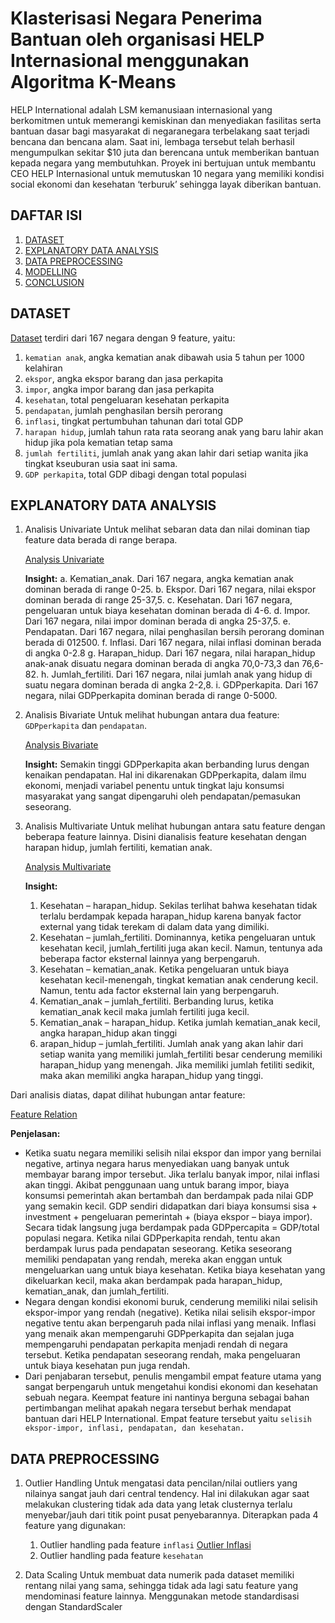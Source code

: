 # Klasterisasi Negara Penerima Bantuan oleh organisasi HELP Internasional menggunakan Algoritma K-Means

HELP International adalah LSM kemanusiaan internasional yang berkomitmen untuk memerangi kemiskinan dan menyediakan fasilitas serta bantuan dasar bagi masyarakat di negaranegara terbelakang saat terjadi bencana dan bencana alam. Saat ini, lembaga tersebut telah berhasil mengumpulkan sekitar $10 juta dan berencana untuk memberikan bantuan kepada negara yang membutuhkan. Proyek ini bertujuan untuk membantu CEO HELP Internasional untuk memutuskan 10 negara yang memiliki kondisi social ekonomi dan kesehatan ‘terburuk’ sehingga layak diberikan bantuan.

## DAFTAR ISI
1. [DATASET](#dataset)
2. [EXPLANATORY DATA ANALYSIS](#explanatory-data-analysisi)
3. [DATA PREPROCESSING](#data-preprocessing)
4. [MODELLING](#modelling)
5. [CONCLUSION](#conclusion)

## DATASET
[Dataset](https://github.com/latifatuzikra-suhairi/HELP-international/blob/main/Data_Negara_HELP.csv) terdiri dari 167 negara dengan 9 feature, yaitu:
1. `kematian anak`, angka kematian anak dibawah usia 5 tahun per 1000 kelahiran
2. `ekspor`, angka ekspor barang dan jasa perkapita
3. `impor`, angka impor barang dan jasa perkapita
4. `kesehatan`, total pengeluaran kesehatan perkapita
5. `pendapatan`, jumlah penghasilan bersih perorang
6. `inflasi`, tingkat pertumbuhan tahunan dari total GDP
7. `harapan hidup`, jumlah tahun rata rata seorang anak yang baru lahir akan hidup jika pola kematian tetap sama
8. `jumlah fertiliti`, jumlah anak yang akan lahir dari setiap wanita jika tingkat kseuburan usia saat ini sama.
9. `GDP perkapita`, total GDP dibagi dengan total populasi

## EXPLANATORY DATA ANALYSIS
1. Analisis Univariate
   Untuk melihat sebaran data dan nilai dominan tiap feature data berada di range berapa.

   [Analysis Univariate](https://github.com/latifatuzikra-suhairi/HELP-international/blob/main/static/Univariate_Analysis.png)

   **Insight:** 
    a. Kematian_anak. Dari 167 negara, angka kematian anak dominan berada di range 0-25. 
    b. Ekspor. Dari 167 negara, nilai ekspor dominan berada di range 25-37,5. 
    c. Kesehatan. Dari 167 negara, pengeluaran untuk biaya kesehatan dominan berada di 4-6. 
    d. Impor. Dari 167 negara, nilai impor dominan berada di angka 25-37,5. 
    e. Pendapatan. Dari 167 negara, nilai penghasilan bersih perorang dominan berada di 012500. 
    f. Inflasi. Dari 167 negara, nilai inflasi dominan berada di angka 0-2.8 
    g. Harapan_hidup. Dari 167 negara, nilai harapan_hidup anak-anak disuatu negara dominan berada di angka 70,0-73,3 dan 76,6-82. 
    h. Jumlah_fertiliti. Dari 167 negara, nilai jumlah anak yang hidup di suatu negara dominan berada di angka 2-2,8. 
    i. GDPperkapita. Dari 167 negara, nilai GDPperkapita dominan berada di range 0-5000. 
   
2. Analisis Bivariate
   Untuk melihat hubungan antara dua feature: `GDPperkapita` dan `pendapatan`.
   
   [Analysis Bivariate](https://github.com/latifatuzikra-suhairi/HELP-international/blob/main/static/Bivariate_Analysis.png)

   **Insight:**
    Semakin tinggi GDPperkapita akan berbanding lurus dengan kenaikan pendapatan. Hal ini dikarenakan GDPperkapita, dalam ilmu ekonomi, menjadi variabel penentu untuk tingkat laju konsumsi masyarakat yang sangat dipengaruhi oleh pendapatan/pemasukan seseorang. 
     
3. Analisis Multivariate
   Untuk melihat hubungan antara satu feature dengan beberapa feature lainnya. Disini dianalisis feature kesehatan dengan harapan hidup, jumlah fertiliti, kematian anak.

   [Analysis Multivariate](https://github.com/latifatuzikra-suhairi/HELP-international/blob/main/static/Multivariate_Analysis.png)

   **Insight:**
   1. Kesehatan – harapan_hidup. Sekilas terlihat bahwa kesehatan tidak terlalu berdampak kepada harapan_hidup karena banyak factor external yang tidak terekam di dalam data yang dimiliki.
   2. Kesehatan – jumlah_fertiliti. Dominannya, ketika pengeluaran untuk kesehatan kecil, jumlah_fertiliti juga akan kecil. Namun, tentunya ada beberapa factor eksternal lainnya yang berpengaruh.
   3. Kesehatan – kematian_anak. Ketika pengeluaran untuk biaya kesehatan kecil-menengah, tingkat kematian anak cenderung kecil. Namun, tentu ada factor eksternal lain yang berpengaruh.
   4. Kematian_anak – jumlah_fertiliti. Berbanding lurus, ketika kematian_anak kecil maka jumlah fertiliti juga kecil.
   5. Kematian_anak – harapan_hidup. Ketika jumlah kematian_anak kecil, angka harapan_hidup akan tinggi
   6. arapan_hidup – jumlah_fertiliti. Jumlah anak yang akan lahir dari setiap wanita yang memiliki jumlah_fertiliti besar cenderung memiliki harapan_hidup yang menengah. Jika memiliki jumlah fetiliti sedikit, maka akan memiliki angka harapan_hidup yang tinggi.

  Dari analisis diatas, dapat dilihat hubungan antar feature:

  [Feature Relation](https://github.com/latifatuzikra-suhairi/HELP-international/blob/main/static/Feature_Relation.png)

  **Penjelasan:**
  - Ketika suatu negara memiliki selisih nilai ekspor dan impor yang bernilai negative, artinya negara harus menyediakan uang banyak untuk membayar barang impor tersebut. Jika terlalu banyak impor, nilai inflasi akan tinggi. Akibat penggunaan uang untuk barang impor, biaya konsumsi pemerintah akan bertambah dan berdampak pada nilai GDP yang semakin kecil. GDP sendiri didapatkan dari biaya konsumsi sisa + investment + pengeluaran pemerintah + (biaya ekspor – biaya impor). Secara tidak langsung juga berdampak pada GDPpercapita = GDP/total populasi negara. Ketika nilai GDPperkapita rendah, tentu akan berdampak lurus pada pendapatan seseorang. Ketika seseorang memiliki pendapatan yang rendah, mereka akan enggan untuk mengeluarkan uang untuk biaya kesehatan. Ketika biaya kesehatan yang dikeluarkan kecil, maka akan berdampak pada harapan_hidup, kematian_anak, dan jumlah_fertiliti.
  - Negara dengan kondisi ekonomi buruk, cenderung memiliki nilai selisih ekspor-impor yang rendah (negative). Ketika nilai selisih ekspor-impor negative tentu akan berpengaruh pada nilai inflasi yang menaik. Inflasi yang menaik akan mempengaruhi GDPperkapita dan sejalan juga mempengaruhi pendapatan perkapita menjadi rendah di negara tersebut. Ketika pendapatan seseorang rendah, maka pengeluaran untuk biaya kesehatan pun juga rendah.
  - Dari penjabaran tersebut, penulis mengambil empat feature utama yang sangat berpengaruh untuk mengetahui kondisi ekonomi dan kesehatan sebuah negara. Keempat feature ini nantinya berguna sebagai bahan pertimbangan melihat apakah negara tersebut berhak mendapat bantuan dari HELP International. Empat feature tersebut yaitu `selisih ekspor-impor, inflasi, pendapatan, dan kesehatan.`

## DATA PREPROCESSING
1. Outlier Handling
   Untuk mengatasi data pencilan/nilai outliers yang nilainya sangat jauh dari central tendency. Hal ini dilakukan agar saat melakukan clustering tidak ada data yang letak clusternya terlalu menyebar/jauh dari titik point pusat penyebarannya. Diterapkan pada 4 feature yang digunakan:
   1. Outlier handling pada feature `inflasi`
      [Outlier Inflasi](https://github.com/latifatuzikra-suhairi/HELP-international/blob/main/static/OutlierHandling_Inflasi.png)
   3. Outlier handling pada feature `kesehatan`
   
3. Data Scaling
   Untuk membuat data numerik pada dataset memiliki rentang nilai yang sama, sehingga tidak ada lagi satu feature yang mendominasi feature lainnya. Menggunakan metode standardisasi dengan StandardScaler
   ```python
   
   ```
